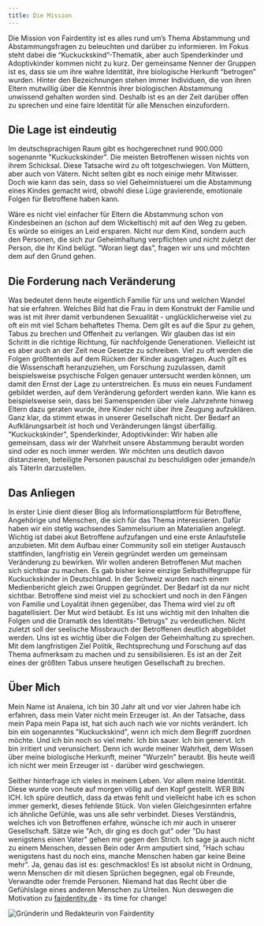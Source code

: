 ```yaml
---
title: Die Mission
---
```

Die Mission von Fairdentity ist es alles rund um’s Thema Abstammung und Abstammungsfragen zu beleuchten und darüber zu informieren. Im Fokus steht dabei die “Kuckuckskind”-Thematik, aber auch Spenderkinder und Adoptivkinder kommen nicht zu kurz.
Der gemeinsame Nenner der Gruppen ist es, dass sie um ihre wahre Identität, ihre biologische Herkunft “betrogen” wurden. Hinter den Bezeichnungen stehen immer Individuen, die von ihren Eltern mutwillig über die Kenntnis ihrer biologischen Abstammung unwissend gehalten worden sind. Deshalb ist es an der Zeit darüber offen zu sprechen und eine faire Identität für alle Menschen einzufordern.

## Die Lage ist eindeutig

Im deutschsprachigen Raum gibt es hochgerechnet rund 900.000 sogenannte "Kuckuckskinder". Die meisten Betroffenen wissen nichts von ihrem Schicksal. Diese Tatsache wird zu oft totgeschwiegen. Von Müttern, aber auch von Vätern. Nicht selten gibt es noch einige mehr Mitwisser. Doch wie kann das sein, dass so viel Geheimnistuerei um die Abstammung eines Kindes gemacht wird, obwohl diese Lüge gravierende, emotionale Folgen für Betroffene haben kann.

Wäre es nicht viel einfacher für Eltern die Abstammung schon von Kindesbeinen an (schon auf dem Wickeltisch) mit auf den Weg zu geben. Es würde so einiges an Leid ersparen. Nicht nur dem Kind, sondern auch den Personen, die sich zur Geheimhaltung verpflichten und nicht zuletzt der Person, die ihr Kind belügt.
“Woran liegt das”, fragen wir uns und möchten dem auf den Grund gehen.

## Die Forderung nach Veränderung

Was bedeutet denn heute eigentlich Familie für uns und welchen Wandel hat sie erfahren. Welches Bild hat die Frau in dem Konstrukt der Familie und was ist mit ihrer damit verbundenen Sexualität - unglücklicherweise viel zu oft ein mit viel Scham behaftetes Thema. Dem gilt es auf die Spur zu gehen, Tabus zu brechen und Offenheit zu verlangen. Wir glauben das ist ein Schritt in die richtige Richtung, für nachfolgende Generationen.
Vielleicht ist es aber auch an der Zeit neue Gesetze zu schreiben. Viel zu oft werden die Folgen größtenteils auf dem Rücken der Kinder ausgetragen. Auch gilt es die Wissenschaft heranzuziehen, um Forschung zuzulassen, damit beispielsweise psychische Folgen genauer untersucht werden können, um damit den Ernst der Lage zu unterstreichen. Es muss ein neues Fundament gebildet werden, auf dem Veränderung gefordert werden kann. Wie kann es beispielsweise sein, dass bei Samenspenden über viele Jahrzehnte hinweg Eltern dazu geraten wurde, ihre Kinder nicht über ihre Zeugung aufzuklären. Ganz klar, da stimmt etwas in unserer Gesellschaft nicht.
Der Bedarf an Aufklärungsarbeit ist hoch und Veränderungen längst überfällig. "Kuckuckskinder", Spenderkinder, Adoptivkinder: Wir haben alle gemeinsam, dass wir der Wahrheit unsere Abstammung beraubt worden sind oder es noch immer werden. Wir möchten uns deutlich davon distanzieren, beteiligte Personen pauschal zu beschuldigen oder jemande/n als TäterIn darzustellen.

## Das Anliegen

In erster Linie dient dieser Blog als Informationsplattform für Betroffene, Angehörige und Menschen, die sich für das Thema interessieren. Dafür haben wir ein stetig wachsendes Sammelsurium an Materialien angelegt. Wichtig ist dabei akut Betroffene aufzufangen und eine erste Anlaufstelle anzubieten. Mit dem Aufbau einer Community soll ein stetiger Austausch stattfinden, langfristig ein Verein gegründet werden um gemeinsam Veränderung zu bewirken. Wir wollen anderen Betroffenen Mut machen sich sichtbar zu machen. Es gab bisher keine einzige Selbsthilfegruppe für Kuckuckskinder in Deutschland. In der Schweiz wurden nach einem Medienbericht gleich zwei Gruppen gegründet. Der Bedarf ist da nur nicht sichtbar. Betroffene sind meist viel zu schockiert und noch in den Fängen von Familie und Loyalität ihnen gegenüber, das Thema wird viel zu oft bagatellisiert. Der Mut wird betäubt.
Es ist uns wichtig mit den Inhalten die Folgen und die Dramatik des Identitäts-"Betrugs" zu verdeutlichen. Nicht zuletzt soll der seelische Missbrauch der Betroffenen deutlich abgebildet werden. Uns ist es wichtig über die Folgen der Geheimhaltung zu sprechen. Mit dem langfristigen Ziel Politik, Rechtsprechung und Forschung auf das Thema aufmerksam zu machen und zu sensibilisieren. Es ist an der Zeit eines der größten Tabus unsere heutigen Gesellschaft zu brechen.

## Über Mich

Mein Name ist Analena, ich bin 30 Jahr alt und vor vier Jahren habe ich erfahren, dass mein Vater nicht mein Erzeuger ist. An der Tatsache, dass mein Papa mein Papa ist, hat sich auch nach wie vor nichts verändert. Ich bin ein sogenanntes "Kuckuckskind", wenn ich mich dem Begriff zuordnen möchte. Und ich bin noch so viel mehr. Ich bin sauer. Ich bin genervt. Ich bin irritiert und verunsichert. Denn ich wurde meiner Wahrheit, dem Wissen über meine biologische Herkunft, meiner "Wurzeln" beraubt. Bis heute weiß ich nicht wer mein Erzeuger ist - darüber wird geschwiegen.

Seither hinterfrage ich vieles in meinem Leben. Vor allem meine Identität. Diese wurde von heute auf morgen völlig auf den Kopf gestellt. WER BIN ICH. Ich spüre deutlich, dass da etwas fehlt und vielleicht habe ich es schon immer gemerkt, dieses fehlende Stück. Von vielen Gleichgesinnten erfahre ich ähnliche Gefühle, was uns alle sehr verbindet. Dieses Verständnis, welches ich von Betroffenen erfahre, wünsche ich mir auch in unserer Gesellschaft. Sätze wie "Ach, dir ging es doch gut" oder "Du hast wenigstens einen Vater" gehen mir gegen den Strich. Ich sage ja auch nicht zu einem Menschen, dessen Bein oder Arm amputiert sind, "Hach schau wenigstens hast du noch eins, manche Menschen haben gar keine Beine mehr". Ja, genau das ist es: geschmacklos! Es ist absolut nicht in Ordnung, wenn Menschen dir mit diesen Sprüchen begegnen, egal ob Freunde, Verwandte oder fremde Personen. Niemand hat das Recht über die Gefühlslage eines anderen Menschen zu Urteilen.
Nun deswegen die Motivation zu [fairdentity.de](https://fairdentity.de) - its time for change!

![Gründerin und Redakteurin von Fairdentity](/images/gruenderin_und_redakteurin_von_fairdentity_2_b47d4915f0.png "Gründerin und Redakteurin von Fairdentity")
